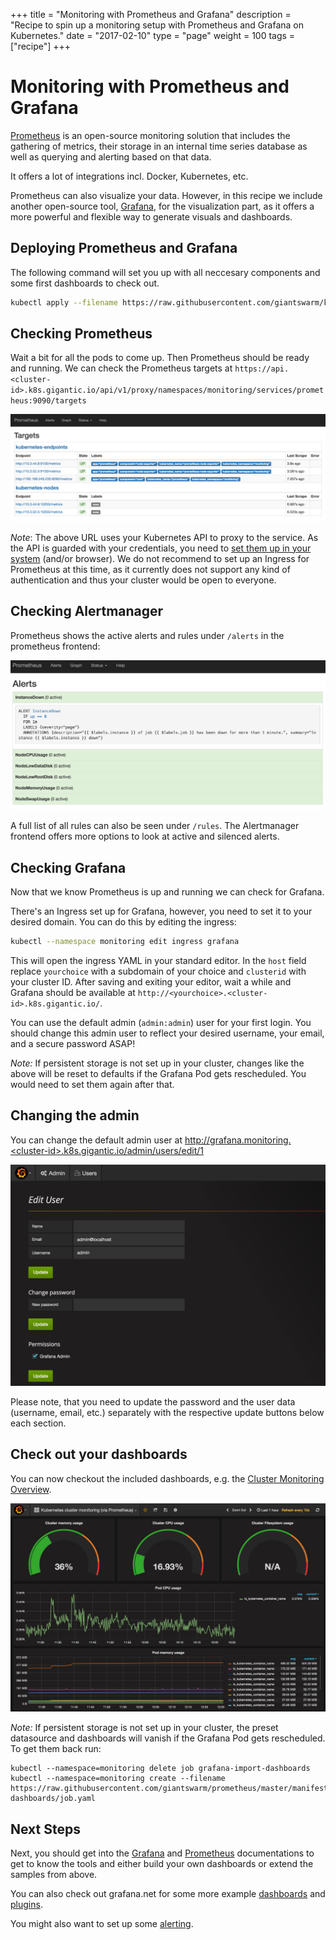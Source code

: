 +++
title = "Monitoring with Prometheus and Grafana"
description = "Recipe to spin up a monitoring setup with Prometheus and Grafana on Kubernetes."
date = "2017-02-10"
type = "page"
weight = 100
tags = ["recipe"]
+++

# Monitoring with Prometheus and Grafana

[Prometheus](https://prometheus.io/) is an open-source monitoring solution that includes the gathering of metrics, their storage in an internal time series database as well as querying and alerting based on that data.

It offers a lot of integrations incl. Docker, Kubernetes, etc.

Prometheus can also visualize your data. However, in this recipe we include another open-source tool, [Grafana](http://grafana.org/), for the visualization part, as it offers a more powerful and flexible way to generate visuals and dashboards.

## Deploying Prometheus and Grafana

The following command will set you up with all neccesary components and some first dashboards to check out.

```bash
kubectl apply --filename https://raw.githubusercontent.com/giantswarm/kubernetes-prometheus/master/manifests-all.yaml
```

## Checking Prometheus

Wait a bit for all the pods to come up. Then Prometheus should be ready and running. We can check the Prometheus targets at `https://api.<cluster-id>.k8s.gigantic.io/api/v1/proxy/namespaces/monitoring/services/prometheus:9090/targets`

![Prometheus Targets](prometheus_targets.png)

*Note*: The above URL uses your Kubernetes API to proxy to the service. As the API is guarded with your credentials, you need to [set them up in your system](/guides/accessing-services-from-the-outside/) (and/or browser). We do not recommend to set up an Ingress for Prometheus at this time, as it currently does not support any kind of authentication and thus your cluster would be open to everyone.

## Checking Alertmanager

Prometheus shows the active alerts and rules under `/alerts` in the prometheus frontend:

![Prometheus Alerts](prometheus_alerts.png)

A full list of all rules can also be seen under `/rules`. The Alertmanager frontend offers more options to look at active and silenced alerts.

## Checking Grafana

Now that we know Prometheus is up and running we can check for Grafana.

There's an Ingress set up for Grafana, however, you need to set it to your desired domain. You can do this by editing the ingress:

```bash
kubectl --namespace monitoring edit ingress grafana
```

This will open the ingress YAML in your standard editor. In the `host` field replace `yourchoice` with a subdomain of your choice and `clusterid` with your cluster ID. After saving and exiting your editor, wait a while and Grafana should be available at `http://<yourchoice>.<cluster-id>.k8s.gigantic.io/`.

You can use the default admin (`admin:admin`) user for your first login. You should change this admin user to reflect your desired username, your email, and a secure password ASAP!

_Note:_ If persistent storage is not set up in your cluster, changes like the above will be reset to defaults if the Grafana Pod gets rescheduled. You would need to set them again after that.

## Changing the admin

You can change the default admin user at http://grafana.monitoring.<cluster-id>.k8s.gigantic.io/admin/users/edit/1

![Grafana Datasource](grafana_edit_admin.png)

Please note, that you need to update the password and the user data (username, email, etc.) separately with the respective update buttons below each section.

## Check out your dashboards

You can now checkout the included dashboards, e.g. the [Cluster Monitoring Overview](http://grafana.monitoring.l8.k8s.gigantic.io/dashboard/db/kubernetes-cluster-monitoring-via-prometheus).

![Grafana Import Dashboard](grafana_cluster_overview.png)

_Note:_ If persistent storage is not set up in your cluster, the preset datasource and dashboards will vanish if the Grafana Pod gets rescheduled. To get them back run:

```nohighlight
kubectl --namespace=monitoring delete job grafana-import-dashboards
kubectl --namespace=monitoring create --filename https://raw.githubusercontent.com/giantswarm/prometheus/master/manifests/grafana/import-dashboards/job.yaml
```

## Next Steps

Next, you should get into the [Grafana](http://docs.grafana.org/) and [Prometheus](https://prometheus.io/docs/introduction/overview/) documentations to get to know the tools and either build your own dashboards or extend the samples from above.

You can also check out grafana.net for some more example [dashboards](https://grafana.net/dashboards) and [plugins](https://grafana.net/plugins).

You might also want to set up some [alerting](https://prometheus.io/docs/alerting/overview/).
